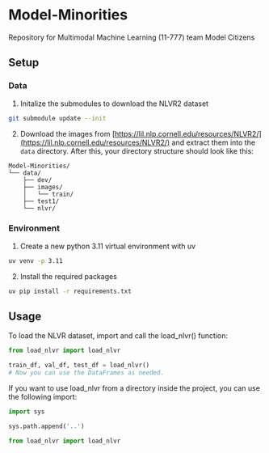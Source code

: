 # Model-Minorities
Repository for Multimodal Machine Learning (11-777) team Model Citizens

## Setup

### Data
1. Initalize the submodules to download the NLVR2 dataset
```bash
git submodule update --init
```

2. Download the images from [https://lil.nlp.cornell.edu/resources/NLVR2/](https://lil.nlp.cornell.edu/resources/NLVR2/) and extract them into the `data` directory. After this, your directory structure should look like this:
```
Model-Minorities/
└── data/
    ├── dev/
    ├── images/
    │   └── train/
    ├── test1/
    └── nlvr/
```

### Environment
1. Create a new python 3.11 virtual environment with uv
```bash
uv venv -p 3.11
```

2. Install the required packages
```bash
uv pip install -r requirements.txt
```

## Usage

To load the NLVR dataset, import and call the load_nlvr() function:
```python
from load_nlvr import load_nlvr

train_df, val_df, test_df = load_nlvr()
# Now you can use the DataFrames as needed.
```

If you want to use load_nlvr from a directory inside the project, you can use the following import:
```python
import sys

sys.path.append('..')

from load_nlvr import load_nlvr
```

